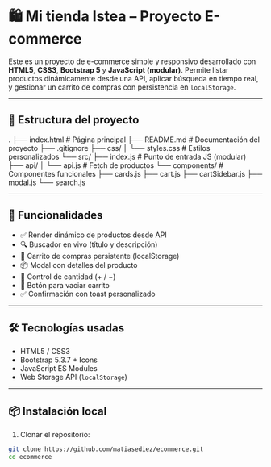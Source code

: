 # 🛍️ Mi tienda Istea – Proyecto E-commerce

Este es un proyecto de e-commerce simple y responsivo desarrollado con **HTML5**, **CSS3**, **Bootstrap 5** y **JavaScript (modular)**. Permite listar productos dinámicamente desde una API, aplicar búsqueda en tiempo real, y gestionar un carrito de compras con persistencia en `localStorage`.

---

## 📁 Estructura del proyecto
.
├── index.html # Página principal
├── README.md # Documentación del proyecto
├── .gitignore
├── css/
│ └── styles.css # Estilos personalizados
└── src/
├── index.js # Punto de entrada JS (modular)
├── api/
│ └── api.js # Fetch de productos
└── components/ # Componentes funcionales
├── cards.js
├── cart.js
├── cartSidebar.js
├── modal.js
└── search.js

---

## 🚀 Funcionalidades

- ✅ Render dinámico de productos desde API
- 🔍 Buscador en vivo (título y descripción)
- 🛒 Carrito de compras persistente (localStorage)
- 📦 Modal con detalles del producto
- 🧮 Control de cantidad (+ / −)
- 🧹 Botón para vaciar carrito
- ✅ Confirmación con toast personalizado

---

## 🛠️ Tecnologías usadas

- HTML5 / CSS3
- Bootstrap 5.3.7 + Icons
- JavaScript ES Modules
- Web Storage API (`localStorage`)

---

## 📦 Instalación local

1. Clonar el repositorio:

```bash
git clone https://github.com/matiasediez/ecommerce.git
cd ecommerce
